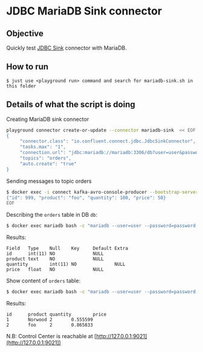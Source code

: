 # JDBC MariaDB Sink connector



## Objective

Quickly test [JDBC Sink](https://docs.confluent.io/current/connect/kafka-connect-jdbc/sink-connector/index.html#quick-start) connector with MariaDB.

## How to run


```
$ just use <playground run> command and search for mariadb-sink.sh in this folder
```

## Details of what the script is doing

Creating MariaDB sink connector

```bash
playground connector create-or-update --connector mariadb-sink  << EOF
{
     "connector.class": "io.confluent.connect.jdbc.JdbcSinkConnector",
     "tasks.max": "1",
     "connection.url": "jdbc:mariadb://mariadb:3306/db?user=user&password=password&useSSL=false",
     "topics": "orders",
     "auto.create": "true"
}
```

Sending messages to topic orders

```bash
$ docker exec -i connect kafka-avro-console-producer --bootstrap-server broker:9092 --property schema.registry.url=http://schema-registry:8081 --topic orders --property value.schema='{"type":"record","name":"myrecord","fields":[{"name":"id","type":"int"},{"name":"product", "type": "string"}, {"name":"quantity", "type": "int"}, {"name":"price","type": "float"}]}' << EOF
{"id": 999, "product": "foo", "quantity": 100, "price": 50}
EOF
```


Describing the `orders` table in DB `db`:

```bash
$ docker exec mariadb bash -c "mariadb --user=user --password=password db -e 'describe orders;'"
```

Results:
```
Field   Type    Null    Key     Default Extra
id      int(11) NO              NULL
product text    NO              NULL
quantity        int(11) NO              NULL
price   float   NO              NULL
```

Show content of `orders` table:

```bash
$ docker exec mariadb bash -c "mariadb --user=user --password=password db -e 'select * from orders;'"
```

Results:

```
id      product quantity        price
1       Norwood 2       0.555599
2       foo     2       0.865833
```

N.B: Control Center is reachable at [http://127.0.0.1:9021](http://127.0.0.1:9021])
